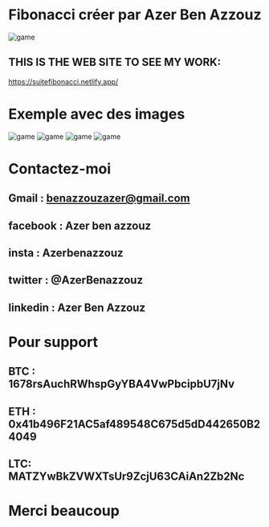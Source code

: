 # Fibonacci créer par Azer Ben Azzouz

![game](https://scontent.ftun7-1.fna.fbcdn.net/v/t1.0-9/118006589_692560511327329_4100356186268019824_n.jpg?_nc_cat=101&ccb=1-3&_nc_sid=09cbfe&_nc_ohc=3ys34z0gEg0AX9aTeRZ&_nc_ht=scontent.ftun7-1.fna&oh=e7f2fd21a87f222107de0961fd25812a&oe=60845F60)

## THIS IS THE WEB SITE TO SEE MY WORK:

https://suitefibonacci.netlify.app/

# Exemple avec des images

![game](https://upload.wikimedia.org/wikipedia/commons/thumb/6/6c/PascalFibonacci.svg/310px-PascalFibonacci.svg.png) ![game](http://ekladata.com/AX2GskXtHnG_QwgccvOxQqq1S5Y.png) ![game](https://thumbs-prod.si-cdn.com/iPDtmEBfz7_u7I0QnNlttIoR228=/1072x720/filters:no_upscale():focal(1365x816:1366x817)/https://public-media.si-cdn.com/filer/3a/70/3a70f58d-dabc-4d54-ba16-1d1548594720/2560px-fibonaccispiralsvg.jpg) ![game](https://images.schoolmouv.fr/leonardo-fibonacci.png)

# Contactez-moi

## Gmail : benazzouzazer@gmail.com

## facebook : Azer ben azzouz

## insta : Azerbenazzouz

## twitter : @AzerBenazzouz

## linkedin : Azer Ben Azzouz

# Pour support

## BTC : 1678rsAuchRWhspGyYBA4VwPbcipbU7jNv 

## ETH : 0x41b496F21AC5af489548C675d5dD442650B24049

## LTC: MATZYwBkZVWXTsUr9ZcjU63CAiAn2Zb2Nc

# Merci beaucoup


